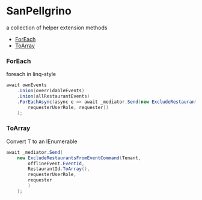 # SanPellgrino
a collection of helper extension methods

* [ForEach](#foreach)
* [ToArray](#toarray)

### ForEach

foreach in linq-style

```csharp
await ownEvents
    .Union(overridableEvents)
    .Union(allRestaurantEvents)
    .ForEachAsync(async e => await _mediator.Send(new ExcludeRestaurantsFromEventCommand(Tenant, e.EventId, RestaurantId.Id.ToString(),
        requesterUserRole, requester))
    );

```

### ToArray

Convert T to an IEnumerable<T>

```csharp
await _mediator.Send(
    new ExcludeRestaurantsFromEventCommand(Tenant, 
        offlineEvent.EventId, 
        RestaurantId.ToArray(),
        requesterUserRole, 
        requester
        )
    );
```
